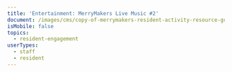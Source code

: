 ```yaml
---
title: 'Entertainment: MerryMakers Live Music #2'
document: /images/cms/copy-of-merrymakers-resident-activity-resource-guide.pdf
isMobile: false
topics:
  - resident-engagement
userTypes:
  - staff
  - resident
---
```


